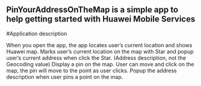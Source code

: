 ## PinYourAddressOnTheMap is a simple app to help getting started with Huawei Mobile Services

#Application description

When you open the app, the app locates user’s current location and shows
Huawei map. Marks user’s current location on the map with Star and popup user’s
current address when click the Star. (Address description, not the
Geocoding value) Display a pin on the map. User can move and click on the map, the pin
will move to the point as user clicks. Popup the address description when
user pins a point on the map.


